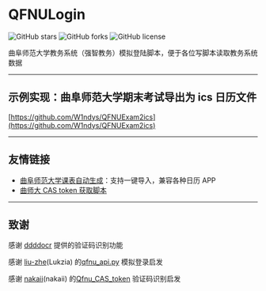 # QFNULogin

![GitHub stars](https://img.shields.io/github/stars/W1ndys/QFNULogin)
![GitHub forks](https://img.shields.io/github/forks/W1ndys/QFNULogin)
![GitHub license](https://img.shields.io/github/license/W1ndys/QFNULogin)

曲阜师范大学教务系统（强智教务）模拟登陆脚本，便于各位写脚本读取教务系统数据

---

## 示例实现：曲阜师范大学期末考试导出为 ics 日历文件

[https://github.com/W1ndys/QFNUExam2ics](https://github.com/W1ndys/QFNUExam2ics)

---

## 友情链接

- [曲阜师范大学课表自动生成](https://github.com/liu-zhe/QFNU-ics)：支持一键导入，兼容各种日历 APP
- [曲师大 CAS token 获取脚本](https://github.com/nakaii-002/Qfnu_CAS_token)

---

## 致谢

感谢 [ddddocr](https://github.com/sml2h3/ddddocr) 提供的验证码识别功能

感谢 [liu-zhe](https://github.com/liu-zhe)(Lukzia) 的[qfnu_api.py](https://github.com/liu-zhe/QFNU-ics/blob/main/qfnu_api.py) 模拟登录启发

感谢 [nakaii](https://github.com/nakaii-002)(nakaii) 的[Qfnu_CAS_token](https://github.com/nakaii-002/Qfnu_CAS_token) 验证码识别启发
